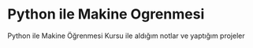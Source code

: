 # Python ile Makine Ogrenmesi
 Python ile Makine Öğrenmesi Kursu ile aldığım notlar ve yaptığım projeler 
